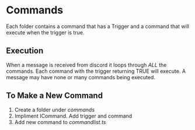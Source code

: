 # Commands
Each folder contains a command that has a Trigger and a command that will execute when the trigger is true.

## Execution
When a message is received from discord it loops through *ALL* the commands.  Each command with the trigger returning TRUE will execute.  A message may have none or many commands being executed.

## To Make a New Command
1. Create a folder under *commands*
1. Impliment ICommand. Add trigger and command
1. Add new command to *commandlist.ts*